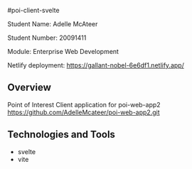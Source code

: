 #poi-client-svelte

Student Name: Adelle McAteer

Student Number: 20091411

Module: Enterprise Web Development

Netlify deployment: https://gallant-nobel-6e6df1.netlify.app/

## Overview
Point of Interest Client application for poi-web-app2 https://github.com/AdelleMcateer/poi-web-app2.git


## Technologies and Tools
- svelte
- vite
